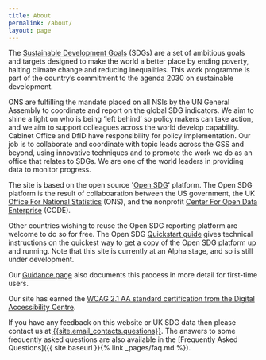 ```yaml
---
title: About
permalink: /about/
layout: page
---
```

The [Sustainable Development Goals](http://www.un.org/sustainabledevelopment/sustainable-development-goals/) (SDGs) are a set of ambitious goals and targets designed to make the world a better place by ending poverty, halting climate change and reducing inequalities. This work programme is part of the country’s commitment to the agenda 2030 on sustainable development. 

ONS are fulfilling the mandate placed on all NSIs by the UN General Assembly to coordinate and report on the global SDG indicators. We aim to shine a light on who is being ‘left behind’ so policy makers can take action, and we aim to support colleagues across the world develop capability. Cabinet Office and DfID have responsibility for policy implementation. Our job is to collaborate and coordinate with topic leads across the GSS and beyond, using innovative techniques and to promote the work we do as an office that relates to SDGs. We are one of the world leaders in providing data to monitor progress. 


The site is based on the open source '[Open SDG](https://open-sdg.readthedocs.io/en/latest/)' platform. The Open SDG platform is the result of collaboaration between the US government, the UK [Office For National Statistics](https://www.ons.gov.uk/) (ONS), and the nonprofit [Center For Open Data Enterprise](http://opendataenterprise.org/) (CODE).

Other countries wishing to reuse the Open SDG reporting platform are welcome to do so for free. The Open SDG [Quickstart guide](https://open-sdg.readthedocs.io/en/latest/quick-start/) gives technical instructions on the quickest way to get a copy of the Open SDG platform up and running. Note that this site is currently at an Alpha stage, and so is still under development. 

Our [Guidance page](https://github.com/ONSdigital/sdg-indicators/wiki/Clone-your-own%3A-step-by-step-instructions-%28Windows%29) also documents this process in more detail for first-time users.

Our site has earned the [WCAG 2.1 AA standard certification from the Digital Accessibility Centre](http://digitalaccessibilitycentre.org/index.php/office-for-national-statistics-sdg).

If you have any feedback on this website or UK SDG data then please contact us at <a href="mailto:{{site.email_contacts.questions}}">{{site.email_contacts.questions}}</a>. The answers to some frequently asked questions are also available in the [Frequently Asked Questions]({{ site.baseurl }}{% link _pages/faq.md %}).
